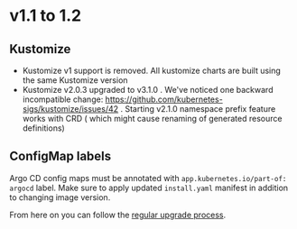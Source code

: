# v1.1 to 1.2

## Kustomize
- Kustomize v1 support is removed. All kustomize charts are built using the same Kustomize version
- Kustomize v2.0.3 upgraded to v3.1.0 . We've noticed one backward incompatible change: https://github.com/kubernetes-sigs/kustomize/issues/42 . Starting v2.1.0 namespace prefix feature works with CRD ( which might cause renaming of generated resource definitions)


## ConfigMap labels

Argo CD config maps must be annotated with `app.kubernetes.io/part-of: argocd` label. Make sure to apply updated
`install.yaml` manifest in addition to changing image version.

From here on you can follow the [regular upgrade process](./overview.md).

